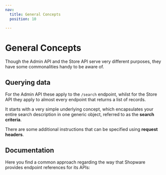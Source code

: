 ```yaml
---
nav:
  title: General Concepts
  position: 10

---
```


# General Concepts

Though the Admin API and the Store API serve very different purposes, they have some commonalities handy to be aware of.

## Querying data

For the Admin API these apply to the `/search` endpoint, whilst for the Store API they apply to almost every endpoint that returns a list of records.

It starts with a very simple underlying concept, which encapsulates your entire search description in one generic object, referred to as the **search criteria**.

<PageRef page="search-criteria" />

There are some additional instructions that can be specified using **request headers**.

<PageRef page="request-headers" />

## Documentation

Here you find a common approach regarding the way that Shopware provides endpoint references for its APIs:

<PageRef page="generated-reference" />
